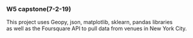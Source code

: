 ### W5 capstone(7-2-19)
This project uses Geopy, json, matplotlib, sklearn, pandas libraries   
as well as the Foursquare API to pull data from venues in New York City.
